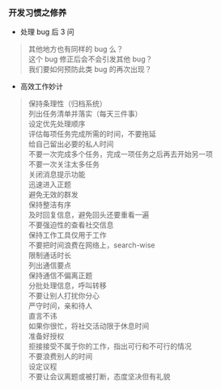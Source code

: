 
### 开发习惯之修养

- 处理 bug 后 3 问
> 其他地方也有同样的 bug 么？  
> 这个 bug 修正后会不会引发其他 bug？  
> 我们要如何预防此类 bug 的再次出现？

- 高效工作妙计
> 保持条理性（归档系统）  
> 列出任务清单并落实（每天三件事）  
> 设定优先处理顺序  
> 评估每项任务完成所需的时间，不要拖延  
> 给自己留出必要的私人时间  
> 不要一次完成多个任务，完成一项任务之后再去开始另一项  
> 不要一次关注太多任务  
> 关闭消息提示功能  
> 迅速进入正题  
> 避免无效的群发  
> 保持整洁有序  
> 及时回复信息，避免回头还要重看一遍  
> 不要强迫性的查看社交信息  
> 保持工作工具仅用于工作  
> 不要把时间浪费在网络上，search-wise  
> 限制通话时长  
> 列出通信要点  
> 保持通信不偏离正题  
> 分批处理信息，呼叫转移  
> 不要让别人打扰你分心  
> 严守时间，亲和待人  
> 直言不讳  
> 如果你很忙，将社交活动限于休息时间  
> 准备好授权  
> 拒接接受不属于你的工作，指出可行和不可行的情况    
> 不要浪费别人的时间  
> 设定议程  
> 不要让会议离题或被打断，态度坚决但有礼貌  

